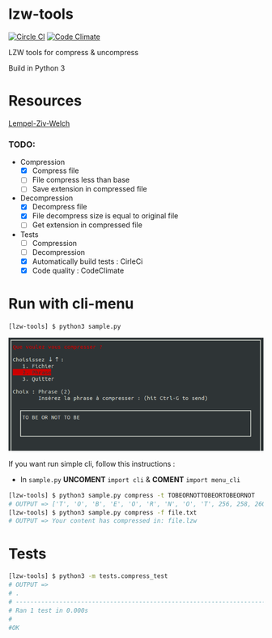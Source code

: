 # lzw-tools
[![Circle CI](https://circleci.com/gh/HugoPouliquen/lzw-tools.svg?style=shield)](https://circleci.com/gh/HugoPouliquen/lzw-tools)
[![Code Climate](https://codeclimate.com/github/HugoPouliquen/lzw-tools/badges/gpa.svg)](https://codeclimate.com/github/HugoPouliquen/lzw-tools)

LZW tools for compress &amp; uncompress

Build in Python 3

# Resources
[Lempel-Ziv-Welch](https://fr.wikipedia.org/wiki/Lempel-Ziv-Welch)

### TODO:
- Compression
    - [x] Compress file
    - [ ] File compress less than base
    - [ ] Save extension in compressed file
- Decompression
    - [x] Decompress file
    - [x] File decompress size is equal to original file
    - [ ] Get extension in compressed file
- Tests
    - [ ] Compression
    - [ ] Decompression
    - [x] Automatically build tests : CirleCi
    - [x] Code quality : CodeClimate

# Run with cli-menu
```bash
[lzw-tools] $ python3 sample.py
```
![](img/preview.png?raw=true)

If you want run simple cli, follow this instructions :
- In `sample.py` **UNCOMENT**  `import cli` & **COMENT** `import menu_cli`
```bash
[lzw-tools] $ python3 sample.py compress -t TOBEORNOTTOBEORTOBEORNOT
# OUTPUT => ['T', 'O', 'B', 'E', 'O', 'R', 'N', 'O', 'T', 256, 258, 260, 265, 259, 261]
[lzw-tools] $ python3 sample.py compress -f file.txt
# OUTPUT => Your content has compressed in: file.lzw
```

# Tests
```bash
[lzw-tools] $ python3 -m tests.compress_test
# OUTPUT =>
# .
# ----------------------------------------------------------------------
# Ran 1 test in 0.000s
#
#OK
```
